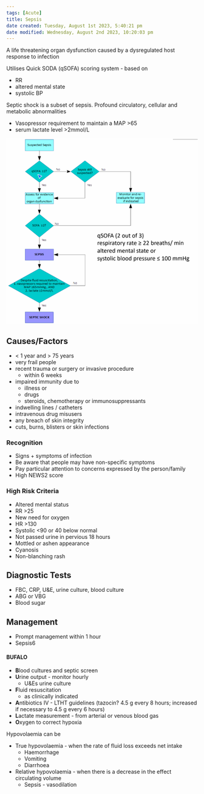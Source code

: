 ```yaml
---
tags: [Acute]
title: Sepsis
date created: Tuesday, August 1st 2023, 5:40:21 pm
date modified: Wednesday, August 2nd 2023, 10:20:03 pm
---
```


A life threatening organ dysfunction caused by a dysregulated host response to infection

Utilises Quick SODA (qSOFA) scoring system - based on

- RR
- altered mental state
- systolic BP

Septic shock is a subset of sepsis. Profound circulatory, cellular and metabolic abnormalities

- Vasopressor requirement to maintain a MAP >65
- serum lactate level >2mmol/L

![|650](z_attachments/650-2.png)

## Causes/Factors

- < 1 year and > 75 years
- very frail people
- recent trauma or surgery or invasive procedure
  - within 6 weeks
- impaired immunity due to
  - illness or
  - drugs
  - steroids, chemotherapy or immunosuppressants
- indwelling lines / catheters
- intravenous drug misusers
- any breach of skin integrity
- cuts, burns, blisters or skin infections

### Recognition

- Signs + symptoms of infection
- Be aware that people may have non-specific symptoms
- Pay particular attention to concerns expressed by the person/family
- High NEWS2 score

### High Risk Criteria

- Altered mental status
- RR >25
- New need for oxygen
- HR >130
- Systolic <90 or 40 below normal
- Not passed urine in pervious 18 hours
- Mottled or ashen appearance
- Cyanosis
- Non-blanching rash

## Diagnostic Tests

- FBC, CRP, U&E, urine culture, blood culture
- ABG or VBG
- Blood sugar

## Management

- Prompt management within 1 hour
- Sepsis6

#### BUFALO

- **B**lood cultures and septic screen
- **U**rine output - monitor hourly
  - U&Es urine culture
- **F**luid resuscitation
  - as clinically indicated
- **A**ntibiotics IV - LTHT guidelines (tazocin? 4.5 g every 8 hours; increased if necessary to 4.5 g every 6 hours)
- **L**actate measurement - from arterial or venous blood gas
- **O**xygen to correct hypoxia

Hypovolaemia can be

- True hypovolaemia - when the rate of fluid loss exceeds net intake
  - Haemorrhage
  - Vomiting
  - Diarrhoea
- Relative hypovolaemia - when there is a decrease in the effect circulating volume
  - Sepsis - vasodilation
